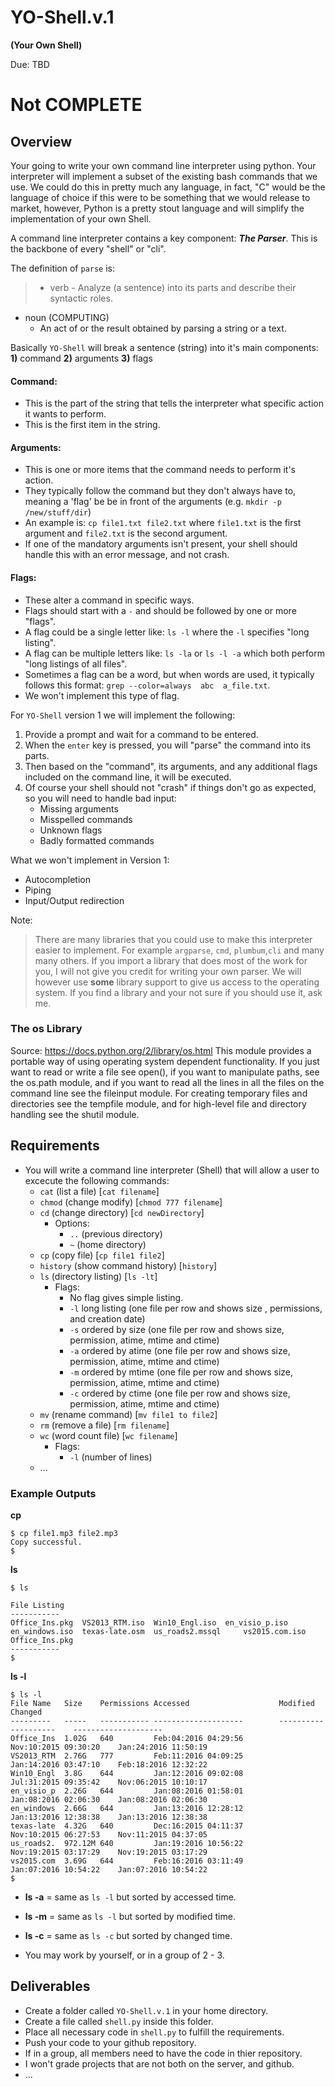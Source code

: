 # YO-Shell.v.1 
**(Your Own Shell)** 

Due: TBD

# Not COMPLETE

## Overview

Your going to write your own command line interpreter using python. Your interpreter will implement a subset of the existing bash
commands that we use. We could do this in pretty much any language, in fact, "C" would be the language of choice if this were to 
be something that we would release to market, however, Python is a pretty stout language and will simplify the implementation of your
own Shell. 

A command line interpreter contains a key component: ***The Parser***. This is the backbone of every "shell" or "cli". 

The definition of `parse` is: 
>- verb 
    - Analyze (a sentence) into its parts and describe their syntactic roles.
- noun (COMPUTING)
    - An act of or the result obtained by parsing a string or a text.

Basically `YO-Shell` will break a sentence (string) into it's main components: **1)** command **2)** arguments **3)** flags

#### Command:

- This is the part of the string that tells the interpreter what specific action it wants to perform. 
- This is the first item in the string. 

#### Arguments:

- This is one or more items that the command needs to perform it's action. 
- They typically follow the command but they don't always have to, meaning a 'flag' be be in front of the arguments (e.g. `mkdir -p /new/stuff/dir`)
- An example is: `cp file1.txt file2.txt` where `file1.txt` is the first argument and `file2.txt` is the second argument. 
- If one of the mandatory arguments isn't present, your shell should handle this with an error message, and not crash.

#### Flags:
- These alter a command in specific ways. 
- Flags should start with a `-` and should be followed by one or more "flags".
- A flag could be a single letter like: `ls -l` where the `-l` specifies "long listing".
- A flag can be multiple letters like: `ls -la` or `ls -l -a` which both perform "long listings of all files".
- Sometimes a flag can be a word, but when words are used, it typically follows this format: `grep --color=always  abc  a_file.txt`.
- We won't implement this type of flag.

For `YO-Shell` version 1 we will implement the following: 

1. Provide a prompt and wait for a command to be entered. 
2. When the `enter` key is pressed, you will "parse" the command into its parts.
3. Then based on the "command", its arguments, and any additional flags included on the command line, it will be executed. 
4. Of course your shell should not "crash" if things don't go as expected, so you will need to handle bad input:
    - Missing arguments
    - Misspelled commands
    - Unknown flags
    - Badly formatted commands

What we won't implement in Version 1:
- Autocompletion
- Piping 
- Input/Output redirection

Note:
> There are many libraries that you could use to make this interpreter easier to implement. For example `argparse`, `cmd`, `plumbum`,`cli` and many many others. If you import a library that does most of the work for you, I will not give you credit for writing your own parser. We will however use **some** library support to give us access to the operating system. If you find a library and your not sure if you should use it, ask me.
>

### The os Library

Source: https://docs.python.org/2/library/os.html
This module provides a portable way of using operating system dependent functionality. If you just want to read or write a file see open(), if you want to manipulate paths, see the os.path module, and if you want to read all the lines in all the files on the command line see the fileinput module. For creating temporary files and directories see the tempfile module, and for high-level file and directory handling see the shutil module.

## Requirements

- You will write a command line interpreter (Shell) that will allow a user to excecute the following commands:
    - `cat` (list a file) [`cat filename`]
    - `chmod` (change modify) [`chmod 777 filename`]
    - `cd` (change directory) [`cd newDirectory`]
        - Options:
            - `..` (previous directory)
            - `~` (home directory)
    - `cp` (copy file) [`cp file1 file2`]
    - `history` (show command history) [`history`]
    - `ls`  (directory listing) [`ls -lt`] 
        - Flags:
            - No flag gives simple listing.
            - `-l` long listing (one file per row and shows size , permissions, and  creation date)
            - `-s` ordered by size (one file per row and shows size, permission, atime, mtime and ctime)
            - `-a` ordered by atime (one file per row and shows size, permission, atime, mtime and ctime)
            - `-m` ordered by mtime (one file per row and shows size, permission, atime, mtime and ctime)
            - `-c` ordered by ctime (one file per row and shows size, permission, atime, mtime and ctime)
    - `mv` (rename command) [`mv file1 to file2`]
    - `rm` (remove a file) [`rm filename`] 
    - `wc` (word count file) [`wc filename`]
        - Flags:
            - `-l` (number of lines) 
    - ...

### Example Outputs

**cp**
```
$ cp file1.mp3 file2.mp3
Copy successful.
$ 
```

**ls**
```
$ ls

File Listing 
-----------
Office_Ins.pkg 	VS2013_RTM.iso 	Win10_Engl.iso 	en_visio_p.iso 	en_windows.iso 	texas-late.osm 	us_roads2.mssql 	vs2015.com.iso 	Office_Ins.pkg 
-----------
$
```
**ls -l**
```
$ ls -l
File Name   Size    Permissions Accessed                    Modified                Changed
---------   -----   ----------- --------------------        --------------------    --------------------
Office_Ins 	1.02G 	640 		Feb:04:2016 04:29:56 		Nov:10:2015 09:30:20 	Jan:24:2016 11:50:19
VS2013_RTM 	2.76G 	777 		Feb:11:2016 04:09:25 		Jan:14:2016 03:47:10 	Feb:18:2016 12:32:22
Win10_Engl 	3.8G 	644 		Jan:12:2016 09:02:08 		Jul:31:2015 09:35:42 	Nov:06:2015 10:10:17
en_visio_p 	2.26G 	644 		Jan:08:2016 01:58:01 		Jan:08:2016 02:06:30 	Jan:08:2016 02:06:30
en_windows 	2.66G 	644 		Jan:13:2016 12:28:12 		Jan:13:2016 12:38:38 	Jan:13:2016 12:38:38
texas-late 	4.32G 	640 		Dec:16:2015 04:11:37 		Nov:10:2015 06:27:53 	Nov:11:2015 04:37:05
us_roads2. 	972.12M 640 		Jan:19:2016 10:56:22 		Nov:19:2015 03:17:29 	Nov:19:2015 03:17:29
vs2015.com 	3.69G 	644 		Feb:16:2016 03:11:49 		Jan:07:2016 10:54:22 	Jan:07:2016 10:54:22
$
```
- **ls -a** = same as `ls -l` but sorted by accessed time.
- **ls -m** = same as `ls -l` but sorted by modified time.
- **ls -c** = same as `ls -c` but sorted by changed time.


- You may work by yourself, or in a group of 2 - 3.  


## Deliverables

- Create a folder called `YO-Shell.v.1` in your home directory.
- Create a file called `shell.py` inside this folder.
- Place all necessary code in `shell.py` to fulfill the requirements. 
- Push your code to your github repository.  
- If in a group, all members need to have the code in thier repository.
- I won't grade projects that are not both on the server, and github. 
-  ...
